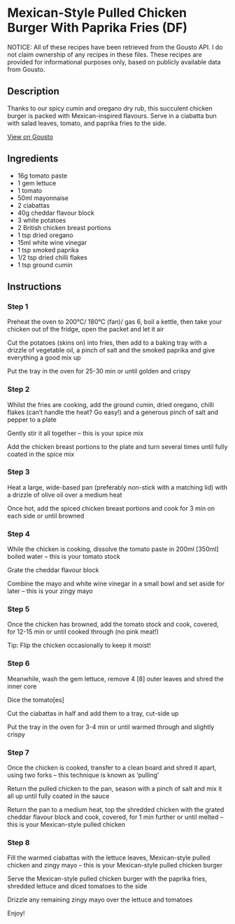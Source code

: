 # Mexican-Style Pulled Chicken Burger With Paprika Fries (DF)

NOTICE: All of these recipes have been retrieved from the Gousto API. I do not claim ownership of any recipes in these files. These recipes are provided for informational purposes only, based on publicly available data from Gousto.

## Description

Thanks to our spicy cumin and oregano dry rub, this succulent chicken burger is packed with Mexican-inspired flavours. Serve in a ciabatta bun with salad leaves, tomato, and paprika fries to the side.

[View on Gousto](https://www.gousto.co.uk/recipes/cookbook/mexican-style-pulled-chicken-burger-with-paprika-fries-df)

## Ingredients

- 16g tomato paste
- 1 gem lettuce
- 1 tomato
- 50ml mayonnaise
- 2 ciabattas
- 40g cheddar flavour block
- 3 white potatoes
- 2 British chicken breast portions
- 1 tsp dried oregano
- 15ml white wine vinegar
- 1 tsp smoked paprika
- 1/2 tsp dried chilli flakes
- 1 tsp ground cumin

## Instructions


### Step 1

Preheat the oven to 200°C/ 180°C (fan)/ gas 6, boil a kettle, then take your chicken out of the fridge, open the packet and let it air

Cut the potatoes (skins on) into fries, then add to a baking tray with a drizzle of vegetable oil, a pinch of salt and the smoked paprika and give everything a good mix up

Put the tray in the oven for 25-30 min or until golden and crispy


### Step 2

Whilst the fries are cooking, add the ground cumin, dried oregano, chilli flakes (can’t handle the heat? Go easy!) and a generous pinch of salt and pepper to a plate

Gently stir it all together – this is your spice mix

Add the chicken breast portions to the plate and turn several times until fully coated in the spice mix


### Step 3

Heat a large, wide-based pan (preferably non-stick with a matching lid) with a drizzle of olive oil over a medium heat

Once hot, add the spiced chicken breast portions and cook for 3 min on each side or until browned


### Step 4

While the chicken is cooking, dissolve the tomato paste in 200ml<span class="text-danger"> [350ml]</span> boiled water – this is your tomato stock

Grate the cheddar flavour block

Combine the mayo and white wine vinegar in a small bowl and set aside for later – this is your zingy mayo


### Step 5

Once the chicken has browned, add the tomato stock and cook, covered, for 12-15 min or until cooked through (no pink meat!)

Tip: Flip the chicken occasionally to keep it moist!


### Step 6

Meanwhile, wash the gem lettuce, remove 4 <span class="text-danger">[8]</span> outer leaves and shred the inner core

Dice the tomato<span class="text-danger">[es]</span>

Cut the ciabattas in half and add them to a tray, cut-side up

Put the tray in the oven for 3-4 min or until warmed through and slightly crispy


### Step 7

Once the chicken is cooked, transfer to a clean board and shred it apart, using two forks – this technique is known as ‘pulling’

Return the pulled chicken to the pan, season with a pinch of salt and mix it all up until fully coated in the sauce

Return the pan to a medium heat, top the shredded chicken with the grated cheddar flavour block and cook, covered, for 1 min further or until melted – this is your Mexican-style pulled chicken

### Step 8

Fill the warmed ciabattas with the lettuce leaves, Mexican-style pulled chicken and zingy mayo – this is your Mexican-style pulled chicken burger

Serve the Mexican-style pulled chicken burger with the paprika fries, shredded lettuce and diced tomatoes to the side

Drizzle any remaining zingy mayo over the lettuce and tomatoes

Enjoy!

